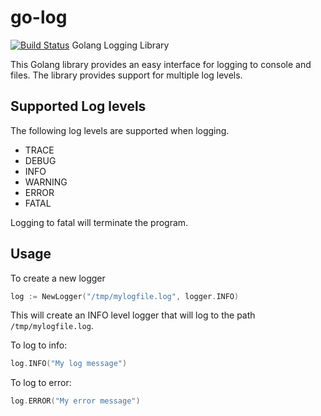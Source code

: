 # go-log
[![Build Status](https://travis-ci.org/jlgrady1/go-log.svg?branch=master)](https://travis-ci.org/jlgrady1/go-log)
Golang Logging Library

This Golang library provides an easy interface for logging to console and files.
The library provides support for multiple log levels.

## Supported Log levels
The following log levels are supported when logging.
* TRACE
* DEBUG
* INFO
* WARNING
* ERROR
* FATAL

Logging to fatal will terminate the program.

## Usage
To create a new logger
```go
log := NewLogger("/tmp/mylogfile.log", logger.INFO)
```
This will create an INFO level logger that will log to the path
`/tmp/mylogfile.log`.

To log to info:
```go
log.INFO("My log message")
```

To log to error:
```go
log.ERROR("My error message")
```
